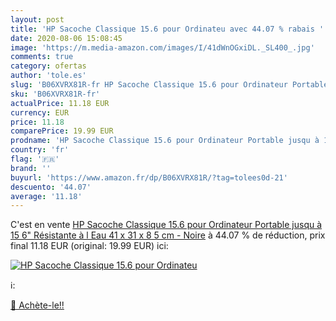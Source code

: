 ```yaml
---
layout: post
title: 'HP Sacoche Classique 15.6 pour Ordinateu avec 44.07 % rabais '
date: 2020-08-06 15:08:45
image: 'https://m.media-amazon.com/images/I/41dWnOGxiDL._SL400_.jpg'
comments: true
category: ofertas
author: 'tole.es'
slug: 'B06XVRX81R-fr HP Sacoche Classique 15.6 pour Ordinateur Portable jusqu à...'
sku: 'B06XVRX81R-fr'
actualPrice: 11.18 EUR
currency: EUR
price: 11.18
comparePrice: 19.99 EUR
prodname: 'HP Sacoche Classique 15.6 pour Ordinateur Portable jusqu à 15 6"  Résistante à l Eau  41 x 31 x 8 5 cm  - Noire'
country: 'fr'
flag: '🇫🇷'
brand: ''
buyurl: 'https://www.amazon.fr/dp/B06XVRX81R/?tag=tolees0d-21'
descuento: '44.07'
average: '11.18'
---
```


C'est en vente [HP Sacoche Classique 15.6 pour Ordinateur Portable jusqu à 15 6"  Résistante à l Eau  41 x 31 x 8 5 cm  - Noire](https://www.amazon.fr/dp/B06XVRX81R/?tag=tolees0d-21)  à  44.07 % de réduction, prix final  11.18 EUR (original: 19.99 EUR) ici:

[![HP Sacoche Classique 15.6 pour Ordinateu](https://m.media-amazon.com/images/I/41dWnOGxiDL._SL400_.jpg)](https://www.amazon.fr/dp/B06XVRX81R/?tag=tolees0d-21)

ℹ️:


[🛒 Achète-le!!](https://www.amazon.fr/dp/B06XVRX81R/?tag=tolees0d-21)
